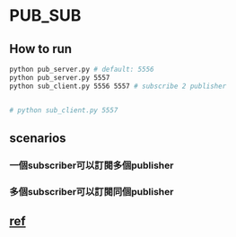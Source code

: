 # PUB_SUB

## How to run

```bash
python pub_server.py # default: 5556
python pub_server.py 5557
python sub_client.py 5556 5557 # subscribe 2 publisher


# python sub_client.py 5557
```
## scenarios
### 一個subscriber可以訂閱多個publisher
### 多個subscriber可以訂閱同個publisher

## [ref](https://learning-0mq-with-pyzmq.readthedocs.io/en/latest/pyzmq/patterns/pubsub.html)
